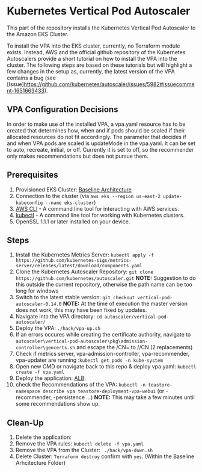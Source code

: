# Kubernetes Vertical Pod Autoscaler 
This part of the repository installs the Kubernetes Vertical Pod Autoscaler to the Amazon EKS Cluster.  

To install the VPA into the EKS cluster, currently, no Terraform module exists. Instead, AWS and the official github repository of the Kubernetes Autoscalers provide a short tutorial on how to install the VPA into the cluster. The following steps are based on these tutorials but will highlight a few changes in the setup as, currently, the latest version of the VPA contains a bug (see [Issue]https://github.com/kubernetes/autoscaler/issues/5982#issuecomment-1651663433). 

## VPA Configuration Decisions

In order to make use of the installed VPA, a vpa.yaml resource has to be created that determines how, when and if pods should be scaled if their allocated resources do not fit accordingly. The parameter that decides if and when VPA pods are scaled is updateMode in the vpa.yaml. It can be set to auto, recreate, initial, or off. Currently it is set to off, so the recommender only makes recommendations but does not pursue them. 

## Prerequisites

1. Provisioned EKS Cluster: [Baseline Architecture](https://github.com/frankakn/reliability-deployment/tree/main/Deployment/BaselineArchitecture)
2. Connection to the cluster (via ``aws eks --region us-east-2 update-kubeconfig --name eks-cluster``)
3. [AWS CLI](https://docs.aws.amazon.com/cli/latest/userguide/getting-started-install.html) - A command line tool for interacting with AWS services.
4. [kubectl](https://kubernetes.io/de/docs/tasks/tools/install-kubectl/) - A command line tool for working with Kubernetes clusters.
5. OpenSSL 1.1.1 or later installed on your device.

## Steps

1. Install the Kubernetes Metrics Server: ``kubectl apply -f https://github.com/kubernetes-sigs/metrics-server/releases/latest/download/components.yaml``
2. Clone the Kubernetes Autoscaler Repository: ``git clone https://github.com/kubernetes/autoscaler.git`` **NOTE:** Suggestion to do this outside the current repository, otherwise the path name can be too long for windows
3. Switch to the latest stable version: ``git checkout vertical-pod-autoscaler-0.14.0`` **NOTE:** At the time of execution the master version does not work, this may have been fixed by updates.
4. Navigate into the VPA directory: ``cd autoscaler/vertical-pod-autoscaler/``
5. Deploy the VPA: ``./hack/vpa-up.sh``
6. If an errors occures while creating the certificate authority, navigate to ``autoscaler\vertical-pod-autoscaler\pkg\admission-controller\gencerts.sh`` and escape the /CN= to //CN (2 replacements)
7. Check if metrics server, vpa-admission-controller, vpa-recommender, vpa-updater are running :``kubectl get pods -n kube-system``
8. Open new CMD or navigate back to this repo & deploy vpa.yaml: ``kubectl create -f vpa.yaml``
9. Deploy the application: [ALB](https://github.com/frankakn/reliability-deployment/blob/main/Deployment/BaselineArchitecture/TeaStore/teastore-alb.yaml).
10. check the Recommendations of the VPA: ``kubectl -n teastore-namespace describe vpa teastore-deployment-vpa-webui`` (or -recommender, -persistence ...) **NOTE:** This may take a few minutes until some recommendations show up.


## Clean-Up

1. Delete the application: 
2. Remove the VPA rules: ``kubectl delete -f vpa.yaml``
3. Remove the VPA from the Cluster: `` ./hack/vpa-down.sh``
4. Delete Cluster: ``Terraform destroy`` confirm with ``yes``. (Within the Baseline Arhcitecture Folder)